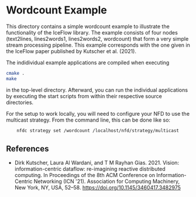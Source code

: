 # Wordcount Example

This directory contains a simple wordcount example to illustrate the
functionality of the IceFlow library.
The example consists of four nodes (text2lines, lines2words1, lines2words2,
wordcount) that form a very simple stream processing pipeline.
This example corresponds with the one given in the IceFlow paper published by
Kutscher et al. (2021).

The indidividual example applications are compiled when executing

```sh
cmake .
make
```

in the top-level directory.
Afterward, you can run the individual applications by executing the start
scripts from within their respective source directories.

For the setup to work locally, you will need to configure your NFD to use the
multicast strategy.
From the command line, this can be done like so:

```sh
    nfdc strategy set /wordcount /localhost/nfd/strategy/multicast
```

## References

- Dirk Kutscher, Laura Al Wardani, and T M Rayhan Gias. 2021. Vision:
  information-centric dataflow: re-imagining reactive distributed computing.
  In Proceedings of the 8th ACM Conference on Information-Centric Networking
  (ICN '21). Association for Computing Machinery, New York, NY, USA, 52–58.
  https://doi.org/10.1145/3460417.3482975
